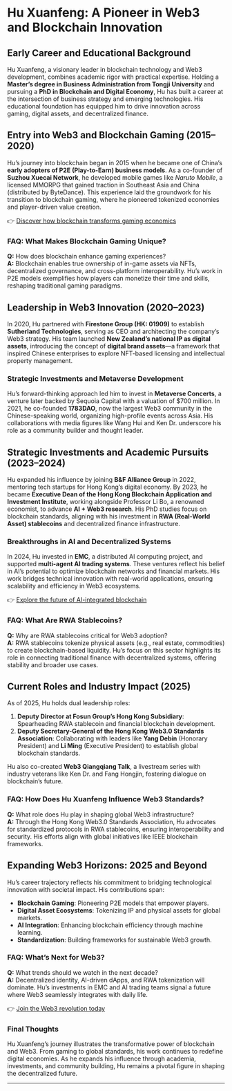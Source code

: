 # Hu Xuanfeng: A Pioneer in Web3 and Blockchain Innovation  

## Early Career and Educational Background  
Hu Xuanfeng, a visionary leader in blockchain technology and Web3 development, combines academic rigor with practical expertise. Holding a **Master’s degree in Business Administration from Tongji University** and pursuing a **PhD in Blockchain and Digital Economy**, Hu has built a career at the intersection of business strategy and emerging technologies. His educational foundation has equipped him to drive innovation across gaming, digital assets, and decentralized finance.  

## Entry into Web3 and Blockchain Gaming (2015–2020)  
Hu’s journey into blockchain began in 2015 when he became one of China’s **early adopters of P2E (Play-to-Earn) business models**. As a co-founder of **Suzhou Xuecai Network**, he developed mobile games like *Naruto Mobile*, a licensed MMORPG that gained traction in Southeast Asia and China (distributed by ByteDance). This experience laid the groundwork for his transition to blockchain gaming, where he pioneered tokenized economies and player-driven value creation.  

👉 [Discover how blockchain transforms gaming economics](https://bit.ly/okx-bonus)  

### FAQ: What Makes Blockchain Gaming Unique?  
**Q:** How does blockchain enhance gaming experiences?  
**A:** Blockchain enables true ownership of in-game assets via NFTs, decentralized governance, and cross-platform interoperability. Hu’s work in P2E models exemplifies how players can monetize their time and skills, reshaping traditional gaming paradigms.  

## Leadership in Web3 Innovation (2020–2023)  
In 2020, Hu partnered with **Firestone Group (HK: 01909)** to establish **Sutherland Technologies**, serving as CEO and architecting the company’s Web3 strategy. His team launched **New Zealand’s national IP as digital assets**, introducing the concept of **digital brand assets**—a framework that inspired Chinese enterprises to explore NFT-based licensing and intellectual property management.  

### Strategic Investments and Metaverse Development  
Hu’s forward-thinking approach led him to invest in **Metaverse Concerts**, a venture later backed by Sequoia Capital with a valuation of $700 million. In 2021, he co-founded **1783DAO**, now the largest Web3 community in the Chinese-speaking world, organizing high-profile events across Asia. His collaborations with media figures like Wang Hui and Ken Dr. underscore his role as a community builder and thought leader.  

## Strategic Investments and Academic Pursuits (2023–2024)  
Hu expanded his influence by joining **B&F Alliance Group** in 2022, mentoring tech startups for Hong Kong’s digital economy. By 2023, he became **Executive Dean of the Hong Kong Blockchain Application and Investment Institute**, working alongside Professor Li Bo, a renowned economist, to advance **AI + Web3 research**. His PhD studies focus on blockchain standards, aligning with his investment in **RWA (Real-World Asset) stablecoins** and decentralized finance infrastructure.  

### Breakthroughs in AI and Decentralized Systems  
In 2024, Hu invested in **EMC**, a distributed AI computing project, and supported **multi-agent AI trading systems**. These ventures reflect his belief in AI’s potential to optimize blockchain networks and financial markets. His work bridges technical innovation with real-world applications, ensuring scalability and efficiency in Web3 ecosystems.  

👉 [Explore the future of AI-integrated blockchain](https://bit.ly/okx-bonus)  

### FAQ: What Are RWA Stablecoins?  
**Q:** Why are RWA stablecoins critical for Web3 adoption?  
**A:** RWA stablecoins tokenize physical assets (e.g., real estate, commodities) to create blockchain-based liquidity. Hu’s focus on this sector highlights its role in connecting traditional finance with decentralized systems, offering stability and broader use cases.  

## Current Roles and Industry Impact (2025)  
As of 2025, Hu holds dual leadership roles:  
1. **Deputy Director at Fosun Group’s Hong Kong Subsidiary**: Spearheading RWA stablecoin and financial blockchain development.  
2. **Deputy Secretary-General of the Hong Kong Web3.0 Standards Association**: Collaborating with leaders like **Yang Debin** (Honorary President) and **Li Ming** (Executive President) to establish global blockchain standards.  

Hu also co-created **Web3 Qiangqiang Talk**, a livestream series with industry veterans like Ken Dr. and Fang Hongjin, fostering dialogue on blockchain’s future.  

### FAQ: How Does Hu Xuanfeng Influence Web3 Standards?  
**Q:** What role does Hu play in shaping global Web3 infrastructure?  
**A:** Through the Hong Kong Web3.0 Standards Association, Hu advocates for standardized protocols in RWA stablecoins, ensuring interoperability and security. His efforts align with global initiatives like IEEE blockchain frameworks.  

## Expanding Web3 Horizons: 2025 and Beyond  
Hu’s career trajectory reflects his commitment to bridging technological innovation with societal impact. His contributions span:  
- **Blockchain Gaming**: Pioneering P2E models that empower players.  
- **Digital Asset Ecosystems**: Tokenizing IP and physical assets for global markets.  
- **AI Integration**: Enhancing blockchain efficiency through machine learning.  
- **Standardization**: Building frameworks for sustainable Web3 growth.  

### FAQ: What’s Next for Web3?  
**Q:** What trends should we watch in the next decade?  
**A:** Decentralized identity, AI-driven dApps, and RWA tokenization will dominate. Hu’s investments in EMC and AI trading teams signal a future where Web3 seamlessly integrates with daily life.  

👉 [Join the Web3 revolution today](https://bit.ly/okx-bonus)  

### Final Thoughts  
Hu Xuanfeng’s journey illustrates the transformative power of blockchain and Web3. From gaming to global standards, his work continues to redefine digital economies. As he expands his influence through academia, investments, and community building, Hu remains a pivotal figure in shaping the decentralized future.  

---  